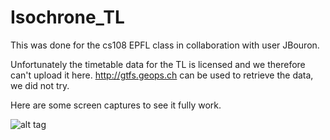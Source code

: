 # Isochrone_TL

This was done for the cs108 EPFL class in collaboration with user JBouron.


Unfortunately the timetable data for the TL is licensed and we therefore can't upload it here.
http://gtfs.geops.ch can be used to retrieve the data, we did not try.

Here are some screen captures to see it fully work. 


![alt tag](https://raw.github.com/username/projectname/branch/path/to/img.png)


